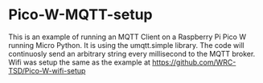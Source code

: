 # Pico-W-MQTT-setup

This is an example of running an MQTT Client on a Raspberry Pi Pico W running Micro Python.
It is using the umqtt.simple library. 
The code will continuosly send an arbitrary string every millisecond to the MQTT broker.
Wifi was setup the same as the example at https://github.com/WRC-TSD/Pico-W-wifi-setup
